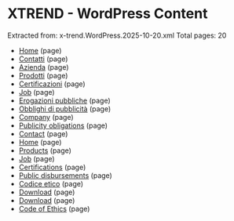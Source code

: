 # XTREND - WordPress Content

Extracted from: x-trend.WordPress.2025-10-20.xml
Total pages: 20

- [Home](didieffe-homepage.md) (page)
- [Contatti](contatti.md) (page)
- [Azienda](azienda.md) (page)
- [Prodotti](prodotti.md) (page)
- [Certificazioni](certificazioni.md) (page)
- [Job](job.md) (page)
- [Erogazioni pubbliche](trasparenza-erogazioni-pubbliche.md) (page)
- [Obblighi di pubblicità](trasparenza-obblighi-di-pubblicita.md) (page)
- [Company](company.md) (page)
- [Publicity obligations](publicity-obligations.md) (page)
- [Contact](contact.md) (page)
- [Home](home.md) (page)
- [Products](products.md) (page)
- [Job](job.md) (page)
- [Certifications](certifications.md) (page)
- [Public disbursements](public-disbursements.md) (page)
- [Codice etico](trasparenza-codice-etico.md) (page)
- [Download](download.md) (page)
- [Download](download.md) (page)
- [Code of Ethics](code-of-ethics.md) (page)
